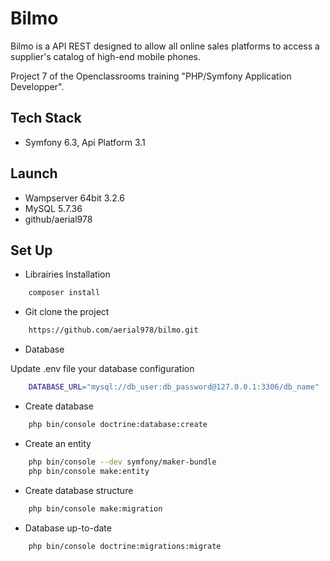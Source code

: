 # Bilmo

Bilmo is a API REST designed to allow all online sales platforms to access a supplier's catalog of high-end mobile phones.

Project 7 of the Openclassrooms training "PHP/Symfony Application Developper".

## Tech Stack

* Symfony 6.3, Api Platform 3.1

## Launch

* Wampserver 64bit 3.2.6
* MySQL 5.7.36
* github/aerial978

## Set Up

* Librairies Installation

```bash
    composer install
```

* Git clone the project

```bash
    https://github.com/aerial978/bilmo.git
```

* Database

Update .env file your database configuration

```bash
    DATABASE_URL="mysql://db_user:db_password@127.0.0.1:3306/db_name"
```

* Create database

```bash
    php bin/console doctrine:database:create
```

* Create an entity

```bash
    php bin/console --dev symfony/maker-bundle
    php bin/console make:entity
```

* Create database structure

```bash
    php bin/console make:migration
```

* Database up-to-date

```bash
    php bin/console doctrine:migrations:migrate
```






